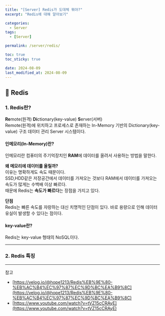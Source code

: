 ```yaml
---
title: "[Server] Redis가 도대체 뭐야?"
excerpt: "Redis에 대해 알아보기"

categories:
  - Server
tags:
  - [Server]

permalink: /server/redis/

toc: true
toc_sticky: true

date: 2024-08-09
last_modified_at: 2024-08-09
---
```

## 🚗 Redis
### 1. Redis란?
**Re**mote(원격) **Di**ctionary(key-value) **S**erver(서버)  
Remote(원격)에 위치하고 프로세스로 존재하는 In-Memory 기반의 Dictionary(key-value) 구조 데이터 관리 Server 시스템이다.

#### 인메모리(In-Memory)란?
인메모리란 컴퓨터의 주기억장치인 **RAM**에 데이터를 올려서 사용하는 방법을 말한다.

**왜 메모리에 데이터를 올릴까?**   
이유는 명확하게도 속도 때문이다.  
SSD,HDD같은 저장공간에서 데이터를 가져오는 것보다 RAM에서 데이터를 가져오는 속도가 많게는 수백배 이상 빠르다.  
때문에 Redis는 **속도가 빠르다**는 장점을 가지고 있다.

**단점**  
Redis는 빠른 속도를 자랑하는 대신 치명적인 단점이 있다.
바로 용량으로 인해 데이터 유실이 발생할 수 있다는 점이다.

#### key-value란?
Redis는 key-value 형태의 NoSQL이다.

---

### 2. Redis 특징

---

참고
- [https://velog.io/@hope1213/Redis%EB%9E%80-%EB%AC%B4%EC%97%87%EC%9D%BC%EA%B9%8C](https://velog.io/@hope1213/Redis%EB%9E%80-%EB%AC%B4%EC%97%87%EC%9D%BC%EA%B9%8C)
- [https://www.youtube.com/watch?v=tVZ15cCRAyE](https://www.youtube.com/watch?v=tVZ15cCRAyE)

